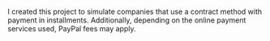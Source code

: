 I created this project to simulate companies that use a contract method with payment in installments. Additionally, depending on the online payment services used, PayPal fees may apply.
